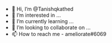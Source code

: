- 👋 Hi, I’m @Tanishqkathed
- 👀 I’m interested in ...
- 🌱 I’m currently learning ...
- 💞️ I’m looking to collaborate on ...
- 📫 How to reach me - ameliorate#6069
                        

<!---
Tanishqkathed/Tanishqkathed is a ✨ special ✨ repository because its `README.md` (this file) appears on your GitHub profile.
You can click the Preview link to take a look at your changes.
--->
